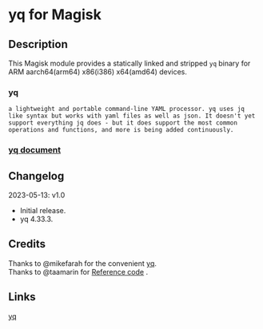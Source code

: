 # **yq for Magisk**

## Description

This Magisk module provides a statically linked and stripped `yq` binary for ARM aarch64(arm64) x86(i386) x64(amd64) devices.

### yq
`a lightweight and portable command-line YAML processor. yq uses jq like syntax but works with yaml files as well as json. It doesn't yet support everything jq does - but it does support the most common operations and functions, and more is being added continuously.`

### [ yq document](https://mikefarah.gitbook.io/yq/)

## Changelog

2023-05-13: v1.0

- Initial release.
- yq 4.33.3.

## Credits

Thanks to @mikefarah for the convenient [yq](https://github.com/mikefarah/yq).</br>
Thanks to @taamarin for  [Reference code](https://github.com/taamarin/box_for_magisk/blob/master/customize.sh) .</br>

## Links
[yq](https://github.com/mikefarah/yq)

